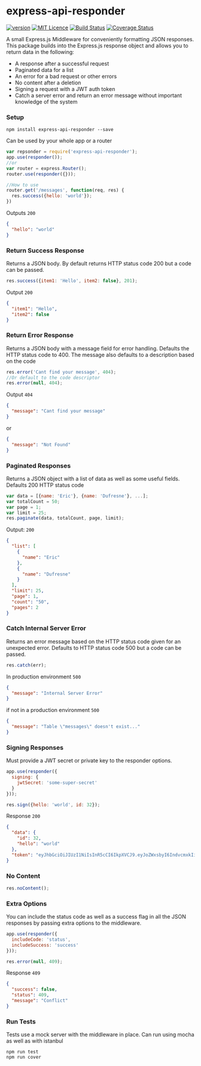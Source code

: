 # express-api-responder
[![version](https://img.shields.io/npm/v/express-api-responder.svg)](https://www.npmjs.org/package/express-api-responder)
[![MIT Licence](https://badges.frapsoft.com/os/mit/mit.svg?v=103)](https://opensource.org/licenses/mit-license.php)
[![Build Status](https://travis-ci.org/edufresne/express-api-responder.svg?branch=master)](https://travis-ci.org/edufresne/express-api-responder)
[![Coverage Status](https://coveralls.io/repos/github/edufresne/express-api-responder/badge.svg?branch=master)](https://coveralls.io/github/edufresne/express-api-responder?branch=master)

A small Express.js Middleware for conveniently formatting JSON responses. This package builds into the Express.js 
response object and allows you to return data in the following:
- A response after a successful request
- Paginated data for a list
- An error for a bad request or other errors
- No content after a deletion
- Signing a request with a JWT auth token
- Catch a server error and return an error message without important knowledge of the system

### Setup
```
npm install express-api-responder --save
```
Can be used by your whole app or a router
```javascript
var repsonder = require('express-api-responder');
app.use(responder());
//or
var router = express.Router();
router.use(responder({}));

//How to use
router.get('/messages', function(req, res) {
  res.success({hello: 'world'});
})
```
Outputs `200`
```json
{
  "hello": "world"
}
```

### Return Success Response

Returns a JSON body. By default returns HTTP status code 200 but a code can be passed.
```javascript
res.success({item1: 'Hello', item2: false}, 201);
```
Output `200`
```json
{
  "item1": "Hello",
  "item2": false
}
```
### Return Error Response

Returns a JSON body with a message field for error handling. Defaults the HTTP status
code to 400. The message also defaults to a description based on the code

```javascript
res.error('Cant find your message', 404);
//Or default to the code descriptor
res.error(null, 404);
```

Output `404`
```json
{
  "message": "Cant find your message"
}
```
or
```json
{
  "message": "Not Found"
}
```

### Paginated Responses

Returns a JSON object with a list of data as well as some useful fields. Defaults 200 HTTP status code
```javascript
var data = [{name: 'Eric'}, {name: 'Dufresne'}, ...];
var totalCount = 50;
var page = 1;
var limit = 25;
res.paginate(data, totalCount, page, limit);
```

Output: `200`
```json
{
  "list": [
    {
      "name": "Eric"
    },
    {
      "name": "Dufresne"
    }
  ],
  "limit": 25,
  "page": 1,
  "count": "50",
  "pages": 2
}
```

### Catch Internal Server Error
Returns an error message based on the HTTP status code given for an unexpected error.
Defaults to HTTP status code 500 but a code can be passed.

```javascript
res.catch(err);
```
In production environment `500`
```json
{
  "message": "Internal Server Error"
}
```
if not in a production environment `500`
```json
{
  "message": "Table \"messages\" doesn't exist..."
}
```

### Signing Responses
Must provide a JWT secret or private key to the responder options.
```javascript
app.use(responder({
  signing: {
    jwtSecret: 'some-super-secret'
  }
}));

res.sign({hello: 'world', id: 32});
```
Response `200`
```json
{
  "data": {
    "id": 32,
    "hello": "world"
  },
  "token": "eyJhbGciOiJIUzI1NiIsInR5cCI6IkpXVCJ9.eyJoZWxsbyI6IndvcmxkIiwiaWQiOjMyLCJpYXQiOjE1MTUzNzI0NzN9.uU_9EoOSodk6tR4LdzxYaAVefkVjXtdxfCfSM_OynKo"
}
```

### No Content
```javascript
res.noContent();
```

### Extra Options
You can include the status code as well as a success flag in all the JSON responses
by passing extra options to the middleware.
```javascript
app.use(responder({
  includeCode: 'status',
  includeSuccess: 'success'
}));

res.error(null, 409);
```
Response `409`
```json
{
  "success": false,
  "status": 409,
  "message": "Conflict"
}
```

### Run Tests
Tests use a mock server with the middleware in place. Can run using mocha as well as with istanbul
```
npm run test
npm run cover
```
